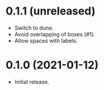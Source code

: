 0.1.1 (unreleased)
=====

- Switch to dune.
- Avoid overlapping of boxes (#1).
- Allow spaces with labels.

0.1.0 (2021-01-12)
=====

- Initial release.
